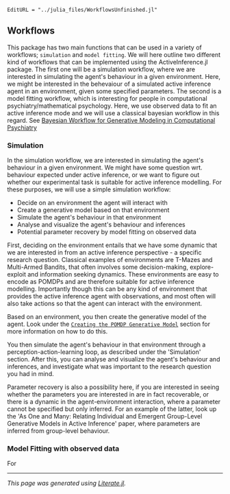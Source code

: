 ```@meta
EditURL = "../julia_files/WorkflowsUnfinished.jl"
```

## Workflows
This package has two main functions that can be used in a variety of workflows; `simulation` and `model fitting`.
We will here outline two different kind of workflows that can be implemented using the ActiveInference.jl package.
The first one will be a simulation workflow, where we are interested in simulating the agent's behaviour in a given environment.
Here, we might be interested in the behevaiour of a simulated active inference agent in an environment, given some specified parameters.
The second is a model fitting workflow, which is interesting for people in computational psychiatry/mathematical psychology. Here, we use observed data to fit an active inference mode and we will use a classical bayesian workflow in this regard.
See [Bayesian Workflow for Generative Modeling in Computational Psychiatry](https://www.biorxiv.org/content/10.1101/2024.02.19.581001v1)

### Simulation
In the simulation workflow, we are interested in simulating the agent's behaviour in a given environment. We might have some question wrt. behaviour expected under active inference,
or we want to figure out whether our experimental task is suitable for active inference modelling. For these purposes, we will use a simple simulation workflow:

- Decide on an environment the agent will interact with
- Create a generative model based on that environment
- Simulate the agent's behaviour in that environment
- Analyse and visualize the agent's behaviour and inferences
- Potential parameter recovery by model fitting on observed data

First, deciding on the environment entails that we have some dynamic that we are interested in from an active inference perspective - a specific research question.
Classical examples of environments are T-Mazes and Multi-Armed Bandits, that often involves some decision-making, explore-exploit and information seeking dynamics. These environments are easy to encode as POMDPs and are therefore suitable for active inference modelling.
Importantly though this can be any kind of environment that provides the active inference agent with observations, and most often will also take actions so that the agent can interact with the environment.

Based on an environment, you then create the generative model of the agent. Look under the [`Creating the POMDP Generative Model`](@ref "Creating the POMDP Generative Model") section for more information on how to do this.

You then simulate the agent's behaviour in that environment through a perception-action-learning loop, as described under the 'Simulation' section.
After this, you can analyse and visualize the agent's behaviour and inferences, and investigate what was important to the research question you had in mind.

Parameter recovery is also a possibility here, if you are interested in seeing whether the parameters you are interested in are in fact recoverable, or there is a dynamic in the agent-environment interaction, where a parameter cannot be specified but only inferred.
For an example of the latter, look up the 'As One and Many: Relating Individual and Emergent Group-Level Generative Models in Active Inference' paper, where parameters are inferred from group-level behaviour.

### Model Fitting with observed data
For

---

*This page was generated using [Literate.jl](https://github.com/fredrikekre/Literate.jl).*

